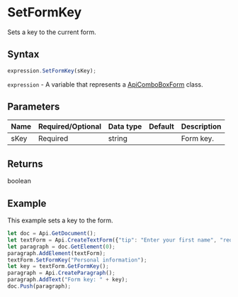 # SetFormKey

Sets a key to the current form.

## Syntax

```javascript
expression.SetFormKey(sKey);
```

`expression` - A variable that represents a [ApiComboBoxForm](../ApiComboBoxForm.md) class.

## Parameters

| **Name** | **Required/Optional** | **Data type** | **Default** | **Description** |
| ------------- | ------------- | ------------- | ------------- | ------------- |
| sKey | Required | string |  | Form key. |

## Returns

boolean

## Example

This example sets a key to the form.

```javascript
let doc = Api.GetDocument();
let textForm = Api.CreateTextForm({"tip": "Enter your first name", "required": true, "placeholder": "First name", "comb": true, "maxCharacters": 10, "cellWidth": 3, "multiLine": false, "autoFit": false});
let paragraph = doc.GetElement(0);
paragraph.AddElement(textForm);
textForm.SetFormKey("Personal information");
let key = textForm.GetFormKey();
paragraph = Api.CreateParagraph();
paragraph.AddText("Form key: " + key);
doc.Push(paragraph);
```
